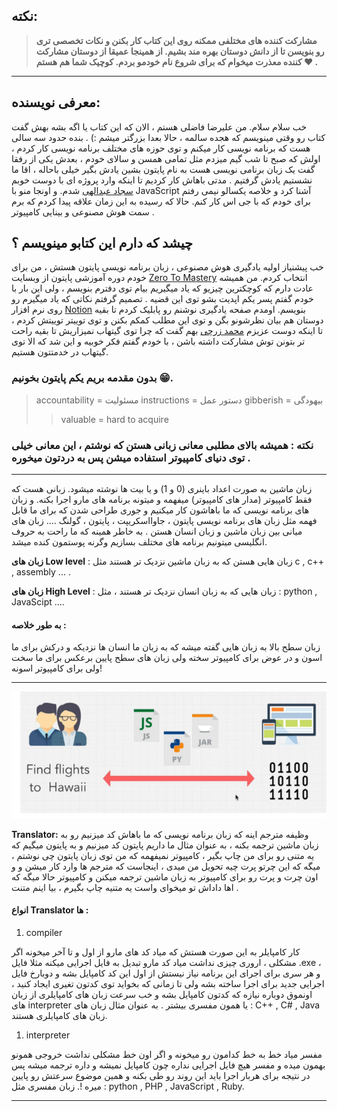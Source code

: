 ## نکته:

> **مشارکت کننده های مختلفی ممکنه روی این کتاب کار بکنن و نکات تخصصی تری رو بنویسن تا از دانش دوستان بهره مند بشیم. از همینجا عمیقا از دوستان مشارکت کننده معذرت میخوام که برای شروع نام خودمو بردم. کوچیک شما هم هستم ❤ .**

---

## معرفی نویسنده:

خب سلام سلام. من علیرضا فاضلی هستم ، الان که این کتاب یا اگه بشه بهش گفت کتاب رو وقتی مینویسم که هجده سالمه ، حالا بعدا بزرگتر میشم :) .
بنده حدود سه سالی هست که برنامه نویسی کار میکنم و توی حوزه های مختلف برنامه نویسی کار کردم ، اولش که صبح تا شب گیم میزدم مثل تمامی همسن و سالای خودم ، بعدش یکی از رفقا گفت یک زبان برنامی نویسی هست به نام پایتون بشین یادش بگیر خیلی باحاله ، اقا ما نشستیم یادش گرفتیم . مدتی باهاش کار کردیم تا اینکه وارد پروژه ای با دوست خوبم [سجاد عبدالهی](https://github.com/sajjadabd)
شدم. و اونجا منو با JavaScript آشنا کرد و خلاصه یکسالو نیمی رفتم برای خودم که با جی اس کار کنم. حالا که رسیده به این زمان علاقه پیدا کردم که برم سمت هوش مصنوعی و بینایی کامپیوتر .

## چیشد که دارم این کتابو مینویسم ؟

خب پیشنیاز اولیه یادگیری هوش مصنوعی ، زبان برنامه نویسی پایتون هستش ، من برای خودم دوره آموزشی پایتون از وبسایت [Zero To Mastery](https://zerotomastery.io/)
انتخاب کردم. من همیشه عادت دارم که کوچکترین چیزیو که یاد میگیریم بیام توی دفترم بنویسم ، ولی این بار با خودم گفتم پسر یکم اپدیت بشو توی این قضیه . تصمیم گرفتم نکاتی که یاد میگیرم رو روی نرم افزار [Notion](https://notion.so)
بنویسم. اومدم صفحه یادگیری نوشنم رو پابلیک کردم تا بقیه دوستان هم بیان نظرشونو بگن و توی این مطلب کمکم بکنن و توی توییتر توییتش کردم ، تا اینکه دوست عزیزم
[محمد زرچی](https://github.com/mzarchi)
بهم گفت که چرا توی گیتهاب نمیزاریش تا بقیه راحت تر بتونن توش مشارکت داشته باشن ، با خودم گفتم فکر خوبیه و این شد که الا توی گیتهاب در خدمتتون هستیم.

### بدون مقدمه بریم یکم پایتون بخونیم 😁.

> accountability = مسئولیت
> instructions = دستور عمل
> gibberish = بیهودگی
>
> > valuable = hard to acquire

### نکته : همیشه بالای مطلبی معانی زبانی هستن که نوشتم ، این معانی خیلی توی دنیای کامپیوتر استفاده میشن پس به دردتون میخوره .

---

زبان ماشین به صورت اعداد باینری (0 و 1) و یا بیت ها نوشته میشود. زبانی هست که فقط کامپیوتر (مدار های کامپیوتر) میفهمه و میتونه برنامه های مارو اجرا بکنه. و زبان های برنامه نویسی که ما باهاشون کار میکنیم و جوری طراحی شدن که برای ما قابل فهمه مثل زبان های برنامه نویسی پایتون ، جاوااسکریپت ، پایتون ، گولنگ ....
زبان های میانی بین زبان ماشین و زبان انسان هستن . به خاطر همینه که ما راحت به حروف انگلیسی میتونیم برنامه های مختلف بسازیم وگرنه پوستمون کنده میشد.

**زبان های Low level** : زبان هایی هستن که به زبان ماشین نزدیک تر هستند مثل c , c++ , assembly ... .

**زبان های High Level** : زبان هایی که به زبان انسان نزدیک تر هستند ، مثل : python , JavaScipt ....

#### به طور خلاصه :

زبان سطح بالا به زبان هایی گفته میشه که به زبان ما انسان ها نزدیکه و درکش برای ما اسون و در عوض برای کامپیوتر سخته ولی زبان های سطح پایین برعکس برای ما سخت ولی برای کامپیوتر اسونه!

---

![](../src/img/compiler.PNG)

**Translator:** وظیفه مترجم اینه که زبان برنامه نویسی که ما باهاش کد میزنیم رو به زبان ماشین ترجمه بکنه ، به عنوان مثال ما داریم پایتون کد میزنیم و به پایتون میگیم که یه متنی رو برای من چاپ بگیر ، کامپیوتر نمیفهمه که من توی زبان پایتون چی نوشتم ، میگه که این چرتو پرت چیه تحویل من میدی ، اینجاست که مترجم ها وارد کار میشن و و اون چرت و پرت رو برای کامپیوتر به زبان ماشین ترجمه میکنن و کامپیوتر حالا میگه که اها داداش تو میخوای واست یه متنیه چاپ بگیرم ، بیا اینم متنت .

#### انواع Translator ها :

1. compiler

کار کامپایلر به این صورت هستش که میاد کد های مارو از اول و تا آخر میخونه اگر مشکلی ، اروری چیزی نداشت میاد کد مارو تبدیل به فایل اجرایی میکنه مثلا فایل .exe ، و هر سری برای اجرای این برنامه نیاز نیستش از اول این کد کامپایل بشه و دوبارخ فایل اجرایی جدید برای اجرا ساخته بشه ولی تا زمانی که بخواید توی کدتون تغیری ایجاد کنید ، اونموق دوباره نیازه که کدتون کامپایل بشه و خب سرعت زبان های کامپایلری از زبان های interpreter یا همون مفسری بیشتر . به عنوان مثال زبان های : C++ , C# , Java زبان های کامپایلری هستند.

1. interpreter

مفسر میاد خط به خط کدامون رو میخونه و اگر اون خط مشکلی نداشت خروجی همونو بهمون میده و مفسر هیچ فایل اجرایی نداره چون کامپایل نمیشه و داره ترجمه میشه پس در نتیجه برای هربار اجرا باید این روند رو طی بکنه و همین موضوع سرعتش رو پایین میره !. زبان مفسری مثل : python , PHP , JavaScript , Ruby.

---

